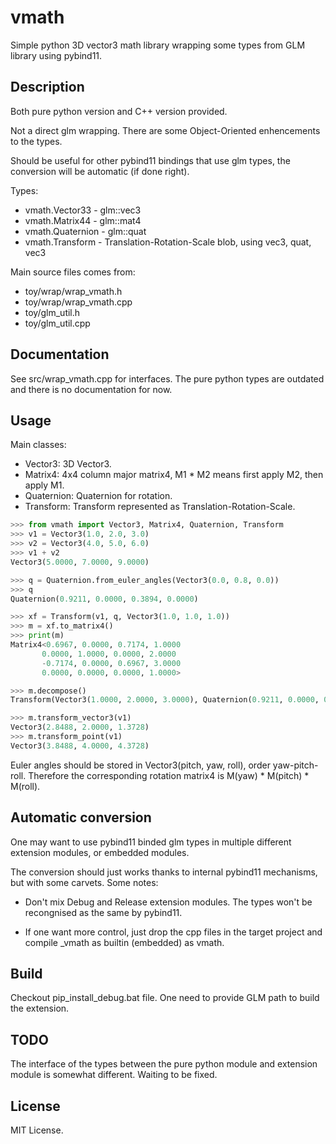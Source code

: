 # vmath
Simple python 3D vector3 math library wrapping some types from GLM library using pybind11.

## Description
Both pure python version and C++ version provided.

Not a direct glm wrapping. There are some Object-Oriented enhencements to the types.

Should be useful for other pybind11 bindings that use glm types, the conversion will be automatic (if done right).

Types:

+ vmath.Vector33 - glm::vec3
+ vmath.Matrix44 - glm::mat4
+ vmath.Quaternion - glm::quat
+ vmath.Transform - Translation-Rotation-Scale blob, using vec3, quat, vec3

Main source files comes from:

+ toy/wrap/wrap_vmath.h
+ toy/wrap/wrap_vmath.cpp
+ toy/glm_util.h
+ toy/glm_util.cpp

## Documentation
See src/wrap_vmath.cpp for interfaces. The pure python types are outdated and there is no documentation for now.

## Usage
Main classes:
* Vector3: 3D Vector3.
* Matrix4: 4x4 column major matrix4, M1 * M2 means first apply M2, then apply M1.
* Quaternion: Quaternion for rotation.
* Transform: Transform represented as Translation-Rotation-Scale.

```python
>>> from vmath import Vector3, Matrix4, Quaternion, Transform
>>> v1 = Vector3(1.0, 2.0, 3.0)
>>> v2 = Vector3(4.0, 5.0, 6.0)
>>> v1 + v2
Vector3(5.0000, 7.0000, 9.0000)

>>> q = Quaternion.from_euler_angles(Vector3(0.0, 0.8, 0.0))
>>> q
Quaternion(0.9211, 0.0000, 0.3894, 0.0000)

>>> xf = Transform(v1, q, Vector3(1.0, 1.0, 1.0))
>>> m = xf.to_matrix4()
>>> print(m)
Matrix4<0.6967, 0.0000, 0.7174, 1.0000
       0.0000, 1.0000, 0.0000, 2.0000
       -0.7174, 0.0000, 0.6967, 3.0000
       0.0000, 0.0000, 0.0000, 1.0000>

>>> m.decompose()
Transform(Vector3(1.0000, 2.0000, 3.0000), Quaternion(0.9211, 0.0000, 0.3894, 0.0000), Vector3(1.0000, 1.0000, 1.0000))

>>> m.transform_vector3(v1)
Vector3(2.8488, 2.0000, 1.3728)
>>> m.transform_point(v1)
Vector3(3.8488, 4.0000, 4.3728)
```

Euler angles should be stored in Vector3(pitch, yaw, roll), order yaw-pitch-roll.
Therefore the corresponding rotation matrix4 is M(yaw) * M(pitch) * M(roll).


## Automatic conversion
One may want to use pybind11 binded glm types in multiple different extension modules, or embedded modules.

The conversion should just works thanks to internal pybind11 mechanisms, but with some carvets. Some notes:

+ Don't mix Debug and Release extension modules. The types won't be recongnised as the same by pybind11.

+ If one want more control, just drop the cpp files in the target project and compile _vmath as builtin (embedded) as vmath.


## Build
Checkout pip_install_debug.bat file. One need to provide GLM path to build the extension.

## TODO
The interface of the types between the pure python module and extension module is somewhat different. Waiting to be fixed.

## License
MIT License.
